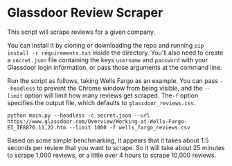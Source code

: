 # Glassdoor Review Scraper
This script will scrape reviews for a given company.

You can install it by cloning or downloading the repo and running `pip install -r requirements.txt` inside the directory. You'll also need to create a `secret.json` file containing the keys `username` and `password` with your Glassdoor login information, or pass those arguments at the command line.

Run the script as follows, taking Wells Fargo as an example. You can pass `--headless` to prevent the Chrome window from being visible, and the `--limit` option will limit how many reviews get scraped. The`-f` option specifies the output file, which defaults to `glassdoor_reviews.csv`.  

`python main.py --headless -c secret.json --url https://www.glassdoor.com/Overview/Working-at-Wells-Fargo-EI_IE8876.11,22.htm --limit 1000 -f wells_fargo_reviews.csv`

Based on some simple benchmarking, it appears that it takes about 1.5 seconds per review that you want to scrape. So it will take about 25 minutes to scrape 1,000 reviews, or a little over 4 hours to scrape 10,000 reviews.
